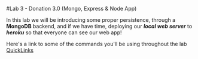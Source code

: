#Lab 3 - Donation 3.0 (Mongo, Express & Node App)

In this lab we will be introducing some proper persistence, through a **MongoDB** backend, and if we have time, deploying our ***local web server*** to ***heroku*** so that everyone can see our web app!

Here's a link to some of the commands you'll be using throughout the lab [QuickLinks](http://docs.mongodb.org/master/tutorial/getting-started-with-the-mongo-shell/)
